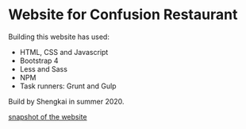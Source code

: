 # Website for Confusion Restaurant
Building this website has used:
- HTML, CSS and Javascript
- Bootstrap 4
- Less and Sass
- NPM
- Task runners: Grunt and Gulp

Build by Shengkai in summer 2020.

[snapshot of the website](img/snapshot.png)

